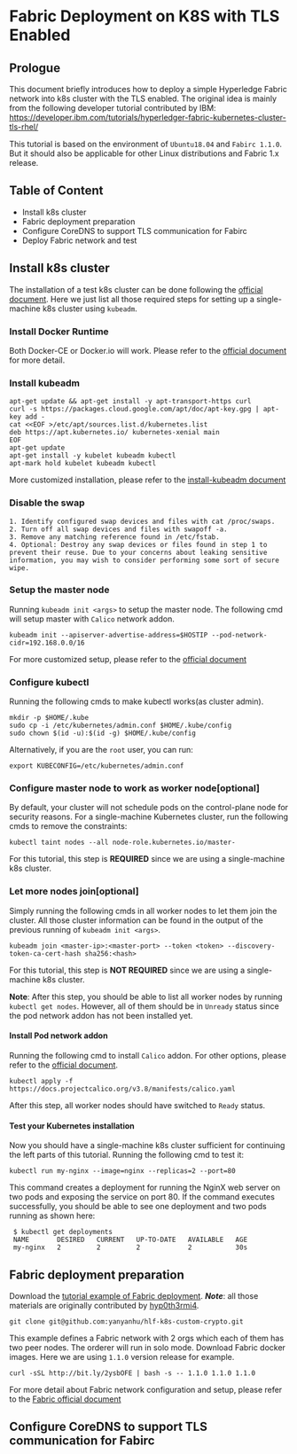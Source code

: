 # Fabric Deployment on K8S with TLS Enabled

## Prologue
This document briefly introduces how to deploy a simple Hyperledge Fabric network into k8s cluster with the TLS enabled. The original idea is mainly from the following developer tutorial contributed by IBM: https://developer.ibm.com/tutorials/hyperledger-fabric-kubernetes-cluster-tls-rhel/

This tutorial is based on the environment of ```Ubuntu18.04``` and ```Fabirc 1.1.0```. But it should also be applicable for other Linux distributions and Fabric 1.x release.

## Table of Content
- Install k8s cluster
- Fabric deployment preparation
- Configure CoreDNS to support TLS communication for Fabirc
- Deploy Fabric network and test

## Install k8s cluster
The installation of a test k8s cluster can be done following the [official document](https://kubernetes.io/docs/setup/production-environment/tools/kubeadm/create-cluster-kubeadm/). Here we just list all those required steps for setting up a single-machine k8s cluster using ```kubeadm```.

### Install Docker Runtime
Both Docker-CE or Docker.io will work. Please refer to the [official document](https://docs.docker.com/install/linux/docker-ce/ubuntu/) for more detail.

### Install kubeadm
```
apt-get update && apt-get install -y apt-transport-https curl
curl -s https://packages.cloud.google.com/apt/doc/apt-key.gpg | apt-key add -
cat <<EOF >/etc/apt/sources.list.d/kubernetes.list
deb https://apt.kubernetes.io/ kubernetes-xenial main
EOF
apt-get update
apt-get install -y kubelet kubeadm kubectl
apt-mark hold kubelet kubeadm kubectl
```
More customized installation, please refer to the [install-kubeadm document](https://kubernetes.io/docs/setup/production-environment/tools/kubeadm/install-kubeadm/)

### Disable the swap
```
1. Identify configured swap devices and files with cat /proc/swaps.
2. Turn off all swap devices and files with swapoff -a.
3. Remove any matching reference found in /etc/fstab.
4. Optional: Destroy any swap devices or files found in step 1 to prevent their reuse. Due to your concerns about leaking sensitive information, you may wish to consider performing some sort of secure wipe.
```

### Setup the master node
Running `kubeadm init <args>` to setup the master node. The following cmd will setup master with ```Calico``` network addon.
```
kubeadm init --apiserver-advertise-address=$HOSTIP --pod-network-cidr=192.168.0.0/16
```
For more customized setup, please refer to the [official document](https://kubernetes.io/docs/setup/production-environment/tools/kubeadm/create-cluster-kubeadm/#initializing-your-control-plane-node)

### Configure kubectl
Running the following cmds to make kubectl works(as cluster admin).
```
mkdir -p $HOME/.kube
sudo cp -i /etc/kubernetes/admin.conf $HOME/.kube/config
sudo chown $(id -u):$(id -g) $HOME/.kube/config
```
Alternatively, if you are the ```root``` user, you can run:
```
export KUBECONFIG=/etc/kubernetes/admin.conf
```

### Configure master node to work as worker node[optional]
By default, your cluster will not schedule pods on the control-plane node for security reasons. For a single-machine Kubernetes cluster, run the following cmds to remove the constraints:
```
kubectl taint nodes --all node-role.kubernetes.io/master-
```
For this tutorial, this step is **REQUIRED** since we are using a single-machine k8s cluster.

### Let more nodes join[optional]
Simply running the following cmds in all worker nodes to let them join the cluster. All those cluster information can be found in the output of the previous running of `kubeadm init <args>`.
```
kubeadm join <master-ip>:<master-port> --token <token> --discovery-token-ca-cert-hash sha256:<hash>
```
For this tutorial, this step is **NOT REQUIRED** since we are using a single-machine k8s cluster.

**Note**: After this step, you should be able to list all worker nodes by running ```kubectl get nodes```. However, all of them should be in `Unready` status since the pod network addon has not been installed yet.

#### Install Pod network addon
Running the following cmd to install ```Calico``` addon. For other options, please refer to the [official document](https://kubernetes.io/docs/setup/production-environment/tools/kubeadm/create-cluster-kubeadm/#pod-network).
```
kubectl apply -f https://docs.projectcalico.org/v3.8/manifests/calico.yaml
```
After this step, all worker nodes should have switched to `Ready` status.

#### Test your Kubernetes installation
Now you should have a single-machine k8s cluster sufficient for continuing the left parts of this tutorial. Running the following cmd to test it:
```
kubectl run my-nginx --image=nginx --replicas=2 --port=80
```
This command creates a deployment for running the NginX web server on two pods and exposing the service on port 80. If the command executes successfully, you should be able to see one deployment and two pods running as shown here:
```
 $ kubectl get deployments
 NAME       DESIRED   CURRENT   UP-TO-DATE   AVAILABLE   AGE
 my-nginx   2         2         2            2           30s
```

## Fabric deployment preparation
Download the [tutorial example of Fabric deployment](https://github.com/yanyanhu/hlf-k8s-custom-crypto). ***Note***: all those materials are originally contributed by [hyp0th3rmi4](https://github.com/hyp0th3rmi4/hlf-k8s-custom-crypto).
```
git clone git@github.com:yanyanhu/hlf-k8s-custom-crypto.git
```
This example defines a Fabric network with 2 orgs which each of them has two peer nodes. The orderer will run in solo mode.
Download Fabric docker images. Here we are using ```1.1.0``` version release for example.
```
curl -sSL http://bit.ly/2ysbOFE | bash -s -- 1.1.0 1.1.0 1.1.0
```

For more detail about Fabric network configuration and setup, please refer to the [Fabric official document](https://hyperledger-fabric.readthedocs.io/en/release-1.4/install.html)

## Configure CoreDNS to support TLS communication for Fabirc



